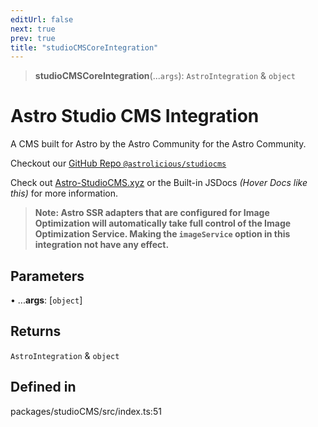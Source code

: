 ```yaml
---
editUrl: false
next: true
prev: true
title: "studioCMSCoreIntegration"
---
```


> **studioCMSCoreIntegration**(...`args`): `AstroIntegration` & `object`

# Astro Studio CMS Integration

A CMS built for Astro by the Astro Community for the Astro Community.

Checkout our [GitHub Repo `@astrolicious/studiocms`](https://github.com/astrolicious/studiocms)

Check out [Astro-StudioCMS.xyz](https://astro-studiocms.xyz) or the Built-in JSDocs *(Hover Docs like this)* for more information.

> **Note: Astro SSR adapters that are configured for Image Optimization will automatically take full control of the Image Optimization Service. Making the `imageService` option in this integration not have any effect.**

## Parameters

• ...**args**: [`object`]

## Returns

`AstroIntegration` & `object`

## Defined in

packages/studioCMS/src/index.ts:51
